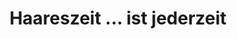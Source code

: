 ---
title: "Haareszeit ... ist jederzeit"
url: /muldestausee/haareszeit-ist-jederzeit/
shop: Friseur
---
